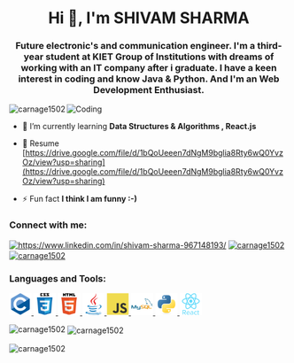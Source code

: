 <!-- [![MasterHead](https://previews.123rf.com/images/karpenkoilia/karpenkoilia1806/karpenkoilia180600011/102988806-vector-line-web-concept-for-programming-linear-web-banner-for-coding-.jpg)](https://carnage1502.io) -->
<h1 align="center">Hi 👋, I'm SHIVAM SHARMA</h1>
<h3 align="center" size="12">Future electronic's and communication engineer. I'm a third-year student at KIET Group of Institutions with dreams of working with an IT company after i graduate. I have a keen interest in coding and know Java & Python. And I'm an Web Development Enthusiast.</h3>

<img align="right" alt="Coding" width="400" src="https://miro.medium.com/max/680/1*IRGHmiGsa16stedQvIaZfw.gif">

<p align="left"> <img src="https://komarev.com/ghpvc/?username=carnage1502&label=Profile%20views&color=0e75b6&style=flat" alt="carnage1502" /> </p>

- 🌱 I’m currently learning **Data Structures & Algorithms , React.js**

- 📄 Resume [https://drive.google.com/file/d/1bQoUeeen7dNgM9bglia8Rty6wQ0YvzOz/view?usp=sharing](https://drive.google.com/file/d/1bQoUeeen7dNgM9bglia8Rty6wQ0YvzOz/view?usp=sharing)

- ⚡ Fun fact **I think I am funny :-)**

<h3 align="left">Connect with me:</h3>
<p align="left">
<a href="https://linkedin.com/in/https://www.linkedin.com/in/shivam-sharma-967148193/" target="blank"><img align="center" src="https://raw.githubusercontent.com/rahuldkjain/github-profile-readme-generator/master/src/images/icons/Social/linked-in-alt.svg" alt="https://www.linkedin.com/in/shivam-sharma-967148193/" height="30" width="40" /></a>
<a href="https://www.hackerrank.com/carnage1502" target="blank"><img align="center" src="https://raw.githubusercontent.com/rahuldkjain/github-profile-readme-generator/master/src/images/icons/Social/hackerrank.svg" alt="carnage1502" height="30" width="40" /></a>
<a href="https://www.leetcode.com/carnage1502" target="blank"><img align="center" src="https://raw.githubusercontent.com/rahuldkjain/github-profile-readme-generator/master/src/images/icons/Social/leet-code.svg" alt="carnage1502" height="30" width="40" /></a>
</p>

<h3 align="left">Languages and Tools:</h3>
<p align="left"> <a href="https://www.cprogramming.com/" target="_blank" rel="noreferrer"> <img src="https://raw.githubusercontent.com/devicons/devicon/master/icons/c/c-original.svg" alt="c" width="40" height="40"/> </a> <a href="https://www.w3schools.com/css/" target="_blank" rel="noreferrer"> <img src="https://raw.githubusercontent.com/devicons/devicon/master/icons/css3/css3-original-wordmark.svg" alt="css3" width="40" height="40"/> </a> <a href="https://www.w3.org/html/" target="_blank" rel="noreferrer"> <img src="https://raw.githubusercontent.com/devicons/devicon/master/icons/html5/html5-original-wordmark.svg" alt="html5" width="40" height="40"/> </a> <a href="https://www.java.com" target="_blank" rel="noreferrer"> <img src="https://raw.githubusercontent.com/devicons/devicon/master/icons/java/java-original.svg" alt="java" width="40" height="40"/> </a> <a href="https://developer.mozilla.org/en-US/docs/Web/JavaScript" target="_blank" rel="noreferrer"> <img src="https://raw.githubusercontent.com/devicons/devicon/master/icons/javascript/javascript-original.svg" alt="javascript" width="40" height="40"/> </a> <a href="https://www.mysql.com/" target="_blank" rel="noreferrer"> <img src="https://raw.githubusercontent.com/devicons/devicon/master/icons/mysql/mysql-original-wordmark.svg" alt="mysql" width="40" height="40"/> </a> <a href="https://www.python.org" target="_blank" rel="noreferrer"> <img src="https://raw.githubusercontent.com/devicons/devicon/master/icons/python/python-original.svg" alt="python" width="40" height="40"/> </a> <a href="https://reactjs.org/" target="_blank" rel="noreferrer"> <img src="https://raw.githubusercontent.com/devicons/devicon/master/icons/react/react-original-wordmark.svg" alt="react" width="40" height="40"/> </a> </p>

<p><img align="left" src="https://github-readme-stats.vercel.app/api/top-langs?username=carnage1502&show_icons=true&locale=en&layout=compact" alt="carnage1502" /></p>

<p>&nbsp;<img align="center" src="https://github-readme-stats.vercel.app/api?username=carnage1502&show_icons=true&locale=en" alt="carnage1502" /></p>

<p><img align="center" src="https://github-readme-streak-stats.herokuapp.com/?user=carnage1502&" alt="carnage1502" /></p>
